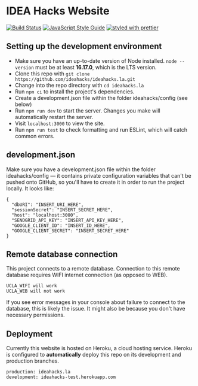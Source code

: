 # IDEA Hacks Website

[![Build Status](https://travis-ci.org/ideahacks/ideahacks.la.svg?branch=development)](https://travis-ci.com/ideahacks/ideahacks.la)
[![JavaScript Style Guide](https://img.shields.io/badge/code_style-standard-brightgreen.svg)](https://standardjs.com)
[![styled with prettier](https://img.shields.io/badge/styled_with-prettier-ff69b4.svg)](https://github.com/prettier/prettier)

## Setting up the development environment

- Make sure you have an up-to-date version of Node installed. `node --version`
  must be at least **16.17.0**, which is the LTS version.
- Clone this repo with `git clone https://github.com/ideahacks/ideahacks.la.git`
- Change into the repo directory with `cd ideahacks.la`
- Run `npm ci` to install the project's dependencies.
- Create a development.json file within the folder ideahacks/config (see below)
- Run `npm run dev` to start the server. Changes you make will automatically
  restart the server.
- Visit `localhost:3000` to view the site.
- Run `npm run test` to check formatting and run ESLint, which will catch common
  errors.

## development.json

Make sure you have a development.json file within the folder ideahacks/config
— it contains private configuration variables that can't be pushed onto GitHub,
so you'll have to create it in order to run the project locally. It looks like:

```
{
  "dbURI": "INSERT_URI_HERE",
  "sessionSecret": "INSERT_SECRET_HERE",
  "host": "localhost:3000",
  "SENDGRID_API_KEY": "INSERT_API_KEY_HERE",
  "GOOGLE_CLIENT_ID": "INSERT_ID_HERE",
  "GOOGLE_CLIENT_SECRET": "INSERT_SECRET_HERE"
}
```

## Remote database connection

This project connects to a remote database. Connection to this remote database
requires WIFI internet connection (as opposed to WEB).

```
UCLA_WIFI will work
UCLA_WEB will not work
```

If you see error messages in your console about failure to connect to the
database, this is likely the issue. It might also be because you don't have
necessary permissions.

## Deployment

Currently this website is hosted on Heroku, a cloud hosting service. Heroku is
configured to **automatically** deploy this repo on its development and
production branches.

```
production: ideahacks.la
development: ideahacks-test.herokuapp.com
```
